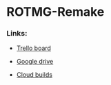 # ROTMG-Remake

### Links:

* [Trello board](https://trello.com/b/xMTthbJw)

* [Google drive](https://drive.google.com/drive/folders/1-2xuufTCBdQ3TBbTaanVuKlRyFTjWuTl?usp=sharing)

* [Cloud builds](https://dashboard.unity3d.com/organizations/418555/projects/53656652-fa3e-4600-acaa-f7f80c7a82aa/cloud-build/history?page=1)
